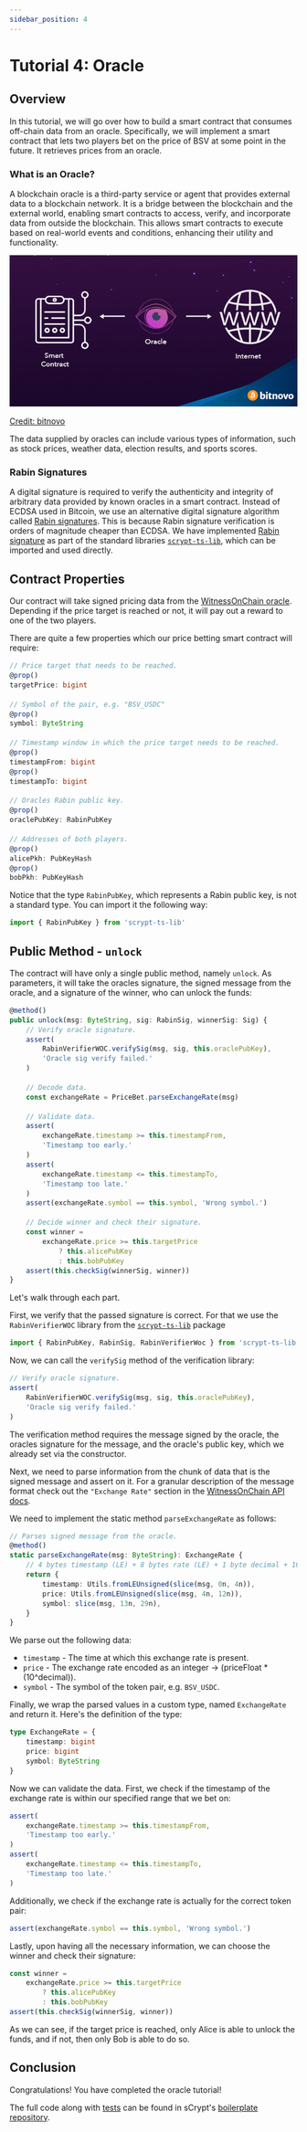 ```yaml
---
sidebar_position: 4
---
```


# Tutorial 4: Oracle

## Overview

In this tutorial, we will go over how to build a smart contract that consumes off-chain data from an oracle. Specifically, we will implement a smart contract that lets two players bet on the price of BSV at some point in the future. It retrieves prices from an oracle.

### What is an Oracle?
A blockchain oracle is a third-party service or agent that provides external data to a blockchain network. It is a bridge between the blockchain and the external world, enabling smart contracts to access, verify, and incorporate data from outside the blockchain. This allows smart contracts to execute based on real-world events and conditions, enhancing their utility and functionality.

![](../../static/img/oracle.jpeg) 

[Credit: bitnovo](https://blog.bitnovo.com/en/what-is-a-blockchain-oracle/)

The data supplied by oracles can include various types of information, such as stock prices, weather data, election results, and sports scores.

### Rabin Signatures
A digital signature is required to verify the authenticity and integrity of arbitrary data provided by known oracles in a smart contract. Instead of ECDSA used in Bitcoin, we use an alternative digital signature algorithm called [Rabin signatures](https://en.wikipedia.org/wiki/Rabin_signature_algorithm). This is because Rabin signature verification is orders of magnitude cheaper than ECDSA.
We have implemented [Rabin signature](https://github.com/sCrypt-Inc/scrypt-ts-lib/blob/master/src/rabinSignature.ts) as part of the standard libraries [`scrypt-ts-lib`](https://www.npmjs.com/package/scrypt-ts-lib), which can be imported and used directly. 

## Contract Properties

Our contract will take signed pricing data from the [WitnessOnChain oracle](https://witnessonchain.com). Depending if the price target is reached or not, it will pay out a reward to one of the two players.

There are quite a few properties which our price betting smart contract will require:

```ts
// Price target that needs to be reached.
@prop()
targetPrice: bigint

// Symbol of the pair, e.g. "BSV_USDC"
@prop()
symbol: ByteString

// Timestamp window in which the price target needs to be reached.
@prop()
timestampFrom: bigint
@prop()
timestampTo: bigint

// Oracles Rabin public key.
@prop()
oraclePubKey: RabinPubKey

// Addresses of both players.
@prop()
alicePkh: PubKeyHash
@prop()
bobPkh: PubKeyHash
```

Notice that the type `RabinPubKey`, which represents a Rabin public key, is not a standard type. You can import it the following way:

```ts
import { RabinPubKey } from 'scrypt-ts-lib'
```

## Public Method - `unlock`

The contract will have only a single public method, namely `unlock`. As parameters, it will take the oracles signature, the signed message from the oracle, and a signature of the winner, who can unlock the funds:

```ts
@method()
public unlock(msg: ByteString, sig: RabinSig, winnerSig: Sig) {
    // Verify oracle signature.
    assert(
        RabinVerifierWOC.verifySig(msg, sig, this.oraclePubKey),
        'Oracle sig verify failed.'
    )

    // Decode data.
    const exchangeRate = PriceBet.parseExchangeRate(msg)

    // Validate data.
    assert(
        exchangeRate.timestamp >= this.timestampFrom,
        'Timestamp too early.'
    )
    assert(
        exchangeRate.timestamp <= this.timestampTo,
        'Timestamp too late.'
    )
    assert(exchangeRate.symbol == this.symbol, 'Wrong symbol.')

    // Decide winner and check their signature.
    const winner =
        exchangeRate.price >= this.targetPrice
            ? this.alicePubKey
            : this.bobPubKey
    assert(this.checkSig(winnerSig, winner))
}
```

Let's walk through each part.

First, we verify that the passed signature is correct. For that we use the `RabinVerifierWOC` library from the [`scrypt-ts-lib`](https://www.npmjs.com/package/scrypt-ts-lib) package

```ts
import { RabinPubKey, RabinSig, RabinVerifierWoc } from 'scrypt-ts-lib'
```

Now, we can call the `verifySig` method of the verification library:
```ts
// Verify oracle signature.
assert(
    RabinVerifierWOC.verifySig(msg, sig, this.oraclePubKey),
    'Oracle sig verify failed.'
)
``` 
The verification method requires the message signed by the oracle, the oracles signature for the message, and the oracle's public key, which we already set via the constructor.

Next, we need to parse information from the chunk of data that is the signed message and assert on it. For a granular description of the message format check out the `"Exchange Rate"` section in the [WitnessOnChain API docs](https://witnessonchain.com).

We need to implement the static method `parseExchangeRate` as follows:

```ts
// Parses signed message from the oracle.
@method()
static parseExchangeRate(msg: ByteString): ExchangeRate {
    // 4 bytes timestamp (LE) + 8 bytes rate (LE) + 1 byte decimal + 16 bytes symbol
    return {
        timestamp: Utils.fromLEUnsigned(slice(msg, 0n, 4n)),
        price: Utils.fromLEUnsigned(slice(msg, 4n, 12n)),
        symbol: slice(msg, 13n, 29n),
    }
}
```

We parse out the following data:
- `timestamp` - The time at which this exchange rate is present.
- `price` - The exchange rate encoded as an integer -> (priceFloat * (10^decimal)).
- `symbol` - The symbol of the token pair, e.g. `BSV_USDC`.

Finally, we wrap the parsed values in a custom type, named `ExchangeRate` and return it. Here's the definition of the type:

```ts
type ExchangeRate = {
    timestamp: bigint
    price: bigint
    symbol: ByteString
}
```

Now we can validate the data. First, we check if the timestamp of the exchange rate is within our specified range that we bet on:

```ts
assert(
    exchangeRate.timestamp >= this.timestampFrom,
    'Timestamp too early.'
)
assert(
    exchangeRate.timestamp <= this.timestampTo,
    'Timestamp too late.'
)
```

Additionally, we check if the exchange rate is actually for the correct token pair:

```ts
assert(exchangeRate.symbol == this.symbol, 'Wrong symbol.')
```

Lastly, upon having all the necessary information, we can choose the winner and check their signature:

```ts
const winner =
    exchangeRate.price >= this.targetPrice
        ? this.alicePubKey
        : this.bobPubKey
assert(this.checkSig(winnerSig, winner))
```

As we can see, if the target price is reached, only Alice is able to unlock the funds, and if not, then only Bob is able to do so.


## Conclusion

Congratulations! You have completed the oracle tutorial!

The full code along with [tests](https://github.com/sCrypt-Inc/boilerplate/blob/master/tests/local/priceBet.test.ts) can be found in sCrypt's [boilerplate repository](https://github.com/sCrypt-Inc/boilerplate/blob/master/src/contracts/priceBet.ts).


